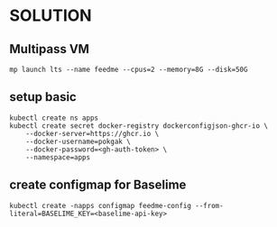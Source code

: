 # SOLUTION

## Multipass VM

```
mp launch lts --name feedme --cpus=2 --memory=8G --disk=50G
```

## setup basic

```
kubectl create ns apps
kubectl create secret docker-registry dockerconfigjson-ghcr-io \
    --docker-server=https://ghcr.io \
    --docker-username=pokgak \
    --docker-password=<gh-auth-token> \
    --namespace=apps
```

## create configmap for Baselime

```
kubectl create -napps configmap feedme-config --from-literal=BASELIME_KEY=<baselime-api-key>
```
